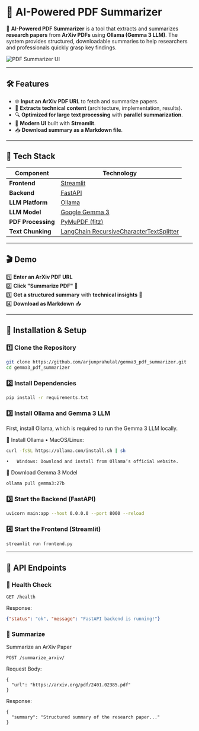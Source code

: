 # 📄 AI-Powered PDF Summarizer

🚀 **AI-Powered PDF Summarizer** is a tool that extracts and summarizes **research papers** from **ArXiv PDFs** using **Ollama (Gemma 3 LLM)**. The system provides structured, downloadable summaries to help researchers and professionals quickly grasp key findings.

![PDF Summarizer UI](https://github.com/arjunprabhulal/gemma3_pdf_summarizer/raw/main/PDF_Summarizer.png)

---

## 🛠 Features

- 🌐 **Input an ArXiv PDF URL** to fetch and summarize papers.
- 📑 **Extracts technical content** (architecture, implementation, results).
- 🔍 **Optimized for large text processing** with **parallel summarization**.
- 🎨 **Modern UI** built with **Streamlit**.
- 📥 **Download summary as a Markdown file**.

---

## 🚀 Tech Stack

| Component         | Technology |
|------------------|------------|
| **Frontend**     | [Streamlit](https://streamlit.io/) |
| **Backend**      | [FastAPI](https://fastapi.tiangolo.com/) |
| **LLM Platform** | [Ollama](https://ollama.com/) |
| **LLM Model**    | [Google Gemma 3](https://developers.googleblog.com/en/introducing-gemma3/) |
| **PDF Processing** | [PyMuPDF (fitz)](https://pymupdf.readthedocs.io/) |
| **Text Chunking** | [LangChain RecursiveCharacterTextSplitter](https://python.langchain.com/docs/modules/data_connection/document_transformers/text_splitters/) |
---

## 🎬 Demo

1️⃣ **Enter an ArXiv PDF URL**  
2️⃣ **Click "Summarize PDF"** 🚀  
3️⃣ **Get a structured summary** with **technical insights** 📝  
4️⃣ **Download as Markdown** 📥  

---

## 🔧 Installation & Setup

### 1️⃣ Clone the Repository

```bash
git clone https://github.com/arjunprahulal/gemma3_pdf_summarizer.git
cd gemma3_pdf_summarizer

```

### 2️⃣ Install Dependencies

```bash
pip install -r requirements.txt
```

### 3️⃣ Install Ollama and Gemma 3 LLM
First, install Ollama, which is required to run the Gemma 3 LLM locally.

🔹 Install Ollama
	•	MacOS/Linux:
```bash
curl -fsSL https://ollama.com/install.sh | sh
```
	•	Windows: Download and install from Ollama’s official website.

🔹 Download Gemma 3 Model

```bash
ollama pull gemma3:27b
```


### 3️⃣ Start the Backend (FastAPI)

```bash
uvicorn main:app --host 0.0.0.0 --port 8000 --reload
```

### 4️⃣ Start the Frontend (Streamlit)

```bash
streamlit run frontend.py
```

---

## 📜 API Endpoints

### 🔹 Health Check

```http
GET /health
```

Response:
```json
{"status": "ok", "message": "FastAPI backend is running!"}
```

### 🔹 Summarize
Summarize an ArXiv Paper
```
POST /summarize_arxiv/
```
Request Body:
```
{
  "url": "https://arxiv.org/pdf/2401.02385.pdf"
}
```
Response:
```
{
  "summary": "Structured summary of the research paper..."
}
```
